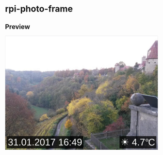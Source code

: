 # rpi-photo-frame

## Preview

![Preview](https://github.com/MtnFranke/rpi-photo-frame/raw/master/doc/preview.png)